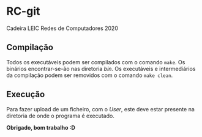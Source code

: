 # RC-git
Cadeira LEIC Redes de Computadores 2020

## Compilação
Todos os executáveis podem ser compilados com o comando `make`. Os binários encontrar-se-ão nas diretoria *bin*.
Os executáveis e intermediários da compilação podem ser removidos com o comando `make clean`.

## Execução 
Para fazer upload de um ficheiro, com o *User*, este deve estar presente na diretoria de onde o programa é executado.

**Obrigado, bom trabalho :D**
